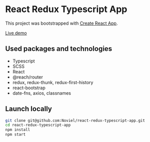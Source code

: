 # React Redux Typescript App

This project was bootstrapped with [Create React App](https://github.com/facebook/create-react-app).

[Live demo](https://cocky-yalow-7eca1d.netlify.com/)

## Used packages and technologies

- Typescript
- SCSS
- React
- @reach/router
- redux, redux-thunk, redux-first-history
- react-bootstrap
- date-fns, axios, classnames

## Launch locally

```sh
git clone git@github.com:Noviel/react-redux-typescript-app.git
cd react-redux-typescript-app
npm install
npm start
```
